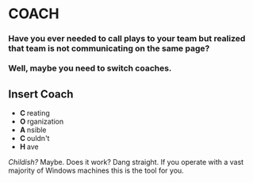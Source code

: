 # COACH
### Have you ever needed to call plays to your team but realized that team is not communicating on the same page?  <br> <br> Well, maybe you need to switch coaches.

## Insert Coach
<ul>
<li><b>C </b>reating</li>
<li><b>O </b>rganization</li>
<li><b>A </b>nsible</li>
<li><b>C </b>ouldn't</li>
<li><b>H </b>ave</li>
</ul>

<p> <i>Childish?</i> Maybe. Does it work? Dang straight. If you operate with a vast majority of Windows machines this is the tool for you.</p>

